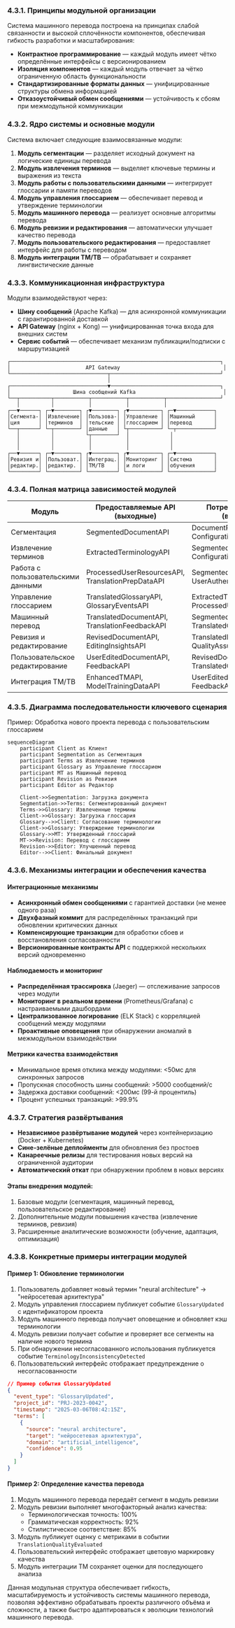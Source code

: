 ### 4.3.1. Принципы модульной организации

Система машинного перевода построена на принципах слабой связанности и высокой сплочённости компонентов, обеспечивая гибкость разработки и масштабирования:

- **Контрактное программирование** — каждый модуль имеет чётко определённые интерфейсы с версионированием
- **Изоляция компонентов** — каждый модуль отвечает за чётко ограниченную область функциональности
- **Стандартизированные форматы данных** — унифицированные структуры обмена информацией
- **Отказоустойчивый обмен сообщениями** — устойчивость к сбоям при межмодульной коммуникации

### 4.3.2. Ядро системы и основные модули

Система включает следующие взаимосвязанные модули:

1. **Модуль сегментации** — разделяет исходный документ на логические единицы перевода
2. **Модуль извлечения терминов** — выделяет ключевые термины и выражения из текста
3. **Модуль работы с пользовательскими данными** — интегрирует глоссарии и памяти переводов
4. **Модуль управления глоссарием** — обеспечивает перевод и утверждение терминологии
5. **Модуль машинного перевода** — реализует основные алгоритмы перевода
6. **Модуль ревизии и редактирования** — автоматически улучшает качество перевода
7. **Модуль пользовательского редактирования** — предоставляет интерфейс для работы с переводом
8. **Модуль интеграции TM/TB** — обрабатывает и сохраняет лингвистические данные

### 4.3.3. Коммуникационная инфраструктура

Модули взаимодействуют через:

- **Шину сообщений** (Apache Kafka) — для асинхронной коммуникации с гарантированной доставкой
- **API Gateway** (nginx + Kong) — унифицированная точка входа для внешних систем
- **Сервис событий** — обеспечивает механизм публикации/подписки с маршрутизацией

```
┌───────────────────────────────────────────────────────────────────┐
│                        API Gateway                                 │
└───────────────────────────────┬───────────────────────────────────┘
                                │
┌───────────────────────────────▼───────────────────────────────────┐
│                    Шина сообщений Kafka                            │
└──┬──────────┬───────────┬───────────┬───────────┬─────────────────┘
   │          │           │           │           │
┌──▼──────┐ ┌─▼────────┐ ┌▼────────┐ ┌▼──────────┐ ┌─▼────────────┐
│Сегмента-│ │Извлечение│ │Пользова-│ │Управление │ │Машинный      │
│ция      │ │терминов  │ │тельские │ │глоссарием │ │перевод       │
└──┬──────┘ └─┬────────┘ │данные   │ └┬──────────┘ └─┬────────────┘
   │          │          └┬────────┘  │             │
   │          │           │           │             │
   │          │           │           │             │
┌──▼──────┐ ┌─▼────────┐ ┌▼────────┐ ┌▼──────────┐ ┌─▼────────────┐
│Ревизия и│ │Пользоват.│ │Интеграц.│ │Мониторинг │ │Система       │
│редактир.│ │редактир. │ │TM/TB    │ │и логи     │ │обучения      │
└─────────┘ └──────────┘ └─────────┘ └───────────┘ └──────────────┘
```

### 4.3.4. Полная матрица зависимостей модулей

|Модуль|Предоставляемые API (выходные)|Потребляемые API (входные)|Метрики производительности|
|---|---|---|---|
|Сегментация|SegmentedDocumentAPI|DocumentProcessingAPI, ConfigurationAPI|Время сегментации: <2с/10K слов|
|Извлечение терминов|ExtractedTerminologyAPI|SegmentedDocumentAPI, ConfigurationAPI|Точность выделения: >85%|
|Работа с пользовательскими данными|ProcessedUserResourcesAPI, TranslationPrepDataAPI|SegmentedDocumentAPI, UserAuthenticationAPI|Время поиска в TM: <100мс|
|Управление глоссарием|TranslatedGlossaryAPI, GlossaryEventsAPI|ExtractedTerminologyAPI, ProcessedUserResourcesAPI|Консистентность терминологии: >95%|
|Машинный перевод|TranslatedDocumentAPI, TranslationFeedbackAPI|SegmentedDocumentAPI, TranslatedGlossaryAPI|Производительность: >5K слов/мин|
|Ревизия и редактирование|RevisedDocumentAPI, EditingInsightsAPI|TranslatedDocumentAPI, QualityAssuranceAPI|Среднее улучшение качества: >15%|
|Пользовательское редактирование|UserEditedDocumentAPI, FeedbackAPI|RevisedDocumentAPI, TranslatedGlossaryAPI|Задержка отклика UI: <100мс|
|Интеграция TM/TB|EnhancedTMAPI, ModelTrainingDataAPI|UserEditedDocumentAPI, FeedbackAPI|Скорость обновления TM: <5с|

### 4.3.5. Диаграмма последовательности ключевого сценария

Пример: Обработка нового проекта перевода с пользовательским глоссарием
```mermaid
sequenceDiagram
    participant Client as Клиент
    participant Segmentation as Сегментация
    participant Terms as Извлечение терминов
    participant Glossary as Управление глоссарием
    participant MT as Машинный перевод
    participant Revision as Ревизия
    participant Editor as Редактор

    Client->>Segmentation: Загрузка документа
    Segmentation->>Terms: Сегментированный документ
    Terms->>Glossary: Извлеченные термины
    Client->>Glossary: Загрузка глоссария
    Glossary-->>Client: Согласование терминологии
    Client->>Glossary: Утверждение терминологии
    Glossary->>MT: Утвержденный глоссарий
    MT->>Revision: Перевод с глоссарием
    Revision->>Editor: Улучшенный перевод
    Editor-->>Client: Финальный документ
```
### 4.3.6. Механизмы интеграции и обеспечения качества

#### Интеграционные механизмы

- **Асинхронный обмен сообщениями** с гарантией доставки (не менее одного раза)
- **Двухфазный коммит** для распределённых транзакций при обновлении критических данных
- **Компенсирующие транзакции** для обработки сбоев и восстановления согласованности
- **Версионированные контракты API** с поддержкой нескольких версий одновременно

#### Наблюдаемость и мониторинг

- **Распределённая трассировка** (Jaeger) — отслеживание запросов через модули
- **Мониторинг в реальном времени** (Prometheus/Grafana) с настраиваемыми дашбордами
- **Централизованное логирование** (ELK Stack) с корреляцией сообщений между модулями
- **Проактивные оповещения** при обнаружении аномалий в межмодульном взаимодействии

#### Метрики качества взаимодействия

- Минимальное время отклика между модулями: <50мс для синхронных запросов
- Пропускная способность шины сообщений: >5000 сообщений/с
- Задержка доставки сообщений: <200мс (99-й процентиль)
- Процент успешных транзакций: >99.9%

### 4.3.7. Стратегия развёртывания

- **Независимое развёртывание модулей** через контейнеризацию (Docker + Kubernetes)
- **Сине-зелёные деплойменты** для обновления без простоев
- **Канареечные релизы** для тестирования новых версий на ограниченной аудитории
- **Автоматический откат** при обнаружении проблем в новых версиях

#### Этапы внедрения модулей:

1. Базовые модули (сегментация, машинный перевод, пользовательское редактирование)
2. Дополнительные модули повышения качества (извлечение терминов, ревизия)
3. Расширенные аналитические возможности (обучение, адаптация, оптимизация)

### 4.3.8. Конкретные примеры интеграции модулей

#### Пример 1: Обновление терминологии

1. Пользователь добавляет новый термин "neural architecture" → "нейросетевая архитектура"
2. Модуль управления глоссарием публикует событие `GlossaryUpdated` с идентификатором проекта
3. Модуль машинного перевода получает оповещение и обновляет кэш терминологии
4. Модуль ревизии получает событие и проверяет все сегменты на наличие нового термина
5. При обнаружении несогласованного использования публикуется событие `TerminologyInconsistencyDetected`
6. Пользовательский интерфейс отображает предупреждение о несогласованности

```json
// Пример события GlossaryUpdated
{
  "event_type": "GlossaryUpdated",
  "project_id": "PRJ-2023-0042",
  "timestamp": "2025-03-06T08:42:15Z",
  "terms": [
    {
      "source": "neural architecture",
      "target": "нейросетевая архитектура",
      "domain": "artificial_intelligence",
      "confidence": 0.95
    }
  ]
}
```

#### Пример 2: Определение качества перевода

1. Модуль машинного перевода передаёт сегмент в модуль ревизии
2. Модуль ревизии выполняет многофакторный анализ качества:
    - Терминологическая точность: 100%
    - Грамматическая корректность: 92%
    - Стилистическое соответствие: 85%
3. Модуль публикует оценку с метриками в событии `TranslationQualityEvaluated`
4. Пользовательский интерфейс отображает цветовую маркировку качества
5. Модуль интеграции TM сохраняет оценки для последующего анализа

Данная модульная структура обеспечивает гибкость, масштабируемость и устойчивость системы машинного перевода, позволяя эффективно обрабатывать проекты различного объёма и сложности, а также быстро адаптироваться к эволюции технологий машинного перевода.